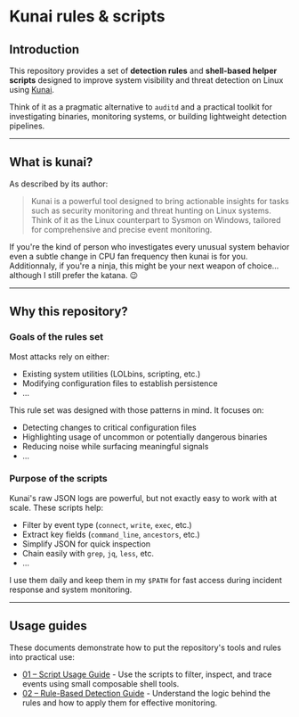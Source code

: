 # Kunai rules & scripts 

## Introduction

This repository provides a set of **detection rules** and **shell-based helper scripts** designed to improve system visibility and threat detection on Linux using [Kunai](https://github.com/kunai-project/kunai).

Think of it as a pragmatic alternative to `auditd` and a practical toolkit for investigating binaries, monitoring systems, or building lightweight detection pipelines.

---

## What is kunai?

As described by its author:

> Kunai is a powerful tool designed to bring actionable insights for tasks such as security monitoring and threat hunting on Linux systems. Think of it as the Linux counterpart to Sysmon on Windows, tailored for comprehensive and precise event monitoring.

If you're the kind of person who investigates every unusual system behavior even a subtle change in CPU fan frequency then kunai is for you.  
Additionnaly, if you're a ninja, this might be your next weapon of choice... although I still prefer the katana. 😉

---

## Why this repository?

### Goals of the rules set

Most attacks rely on either:
- Existing system utilities (LOLbins, scripting, etc.)
- Modifying configuration files to establish persistence
- ...

This rule set was designed with those patterns in mind. It focuses on:
- Detecting changes to critical configuration files
- Highlighting usage of uncommon or potentially dangerous binaries
- Reducing noise while surfacing meaningful signals
- ...

### Purpose of the scripts

Kunai's raw JSON logs are powerful, but not exactly easy to work with at scale. These scripts help:
- Filter by event type (`connect`, `write`, `exec`, etc.)
- Extract key fields (`command_line`, `ancestors`, etc.)
- Simplify JSON for quick inspection
- Chain easily with `grep`, `jq`, `less`, etc.
- ...

I use them daily and keep them in my `$PATH` for fast access during incident response and system monitoring.

---

## Usage guides

These documents demonstrate how to put the repository's tools and rules into practical use:

- [01 – Script Usage Guide](./doc/01_HOWTOUSE_SCRIPTS.md) - Use the scripts to filter, inspect, and trace events using small composable shell tools.
- [02 – Rule-Based Detection Guide](./doc/02_HOWTOUSE_RULES.md) -  Understand the logic behind the rules and how to apply them for effective monitoring.

